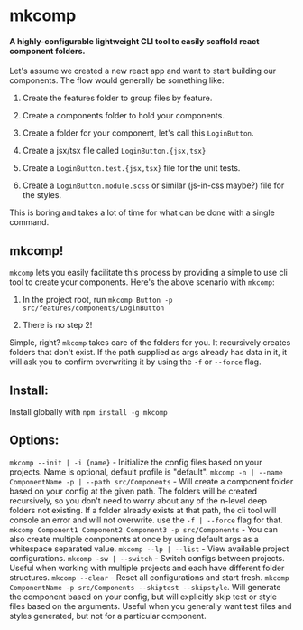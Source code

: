 # mkcomp

#### A highly-configurable lightweight CLI tool to easily scaffold react component folders.

Let's assume we created a new react app and want to start building our components. The flow would generally be something like:

1. Create the features folder to group files by feature.

2. Create a components folder to hold your components.

3. Create a folder for your component, let's call this `LoginButton`.

4. Create a jsx/tsx file called `LoginButton.{jsx,tsx}`

5. Create a `LoginButton.test.{jsx,tsx}` file for the unit tests.

6. Create a `LoginButton.module.scss` or similar (js-in-css maybe?) file for the styles.

This is boring and takes a lot of time for what can be done with a single command.

## mkcomp!

`mkcomp` lets you easily facilitate this process by providing a simple to use cli tool to create your components. Here's the above scenario with `mkcomp`:

1. In the project root, run `mkcomp Button -p src/features/components/LoginButton`

2. There is no step 2!

Simple, right? `mkcomp` takes care of the folders for you. It recursively creates folders that don't exist. If the path supplied as args already has data in it, it will ask you to confirm overwriting it by using the `-f` or `--force` flag.

## Install:

Install globally with `npm install -g mkcomp`

## Options:

`mkcomp --init | -i {name}` - Initialize the config files based on your projects. Name is optional, default profile is "default".
`mkcomp -n | --name ComponentName -p | --path src/Components` - Will create a component folder based on your config at the given path. The folders will be created recursively, so you don't need to worry about any of the n-level deep folders not existing.
If a folder already exists at that path, the cli tool will console an error and will not overwrite. use the `-f | --force` flag for that.
`mkcomp Component1 Component2 Component3 -p src/Components` - You can also create multiple components at once by using default args as a whitespace separated value.
`mkcomp --lp | --list` - View available project configurations.
`mkcomp -sw | --switch` - Switch configs between projects. Useful when working with multiple projects and each have different folder structures.
`mkcomp --clear` - Reset all configurations and start fresh.
`mkcomp ComponentName -p src/Components --skiptest --skipstyle`. Will generate the component based on your config, but will explicitly skip test or style files based on the arguments. Useful when you generally want test files and styles generated, but not for a particular component.
